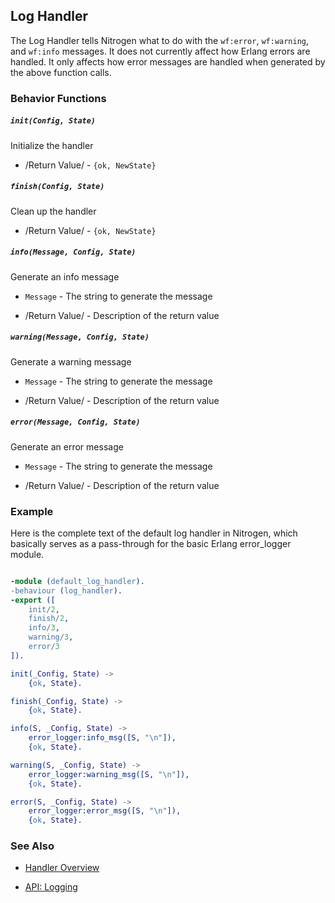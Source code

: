 

## Log Handler

  The Log Handler tells Nitrogen what to do with the `wf:error`, `wf:warning`,
  and `wf:info` messages. It does not currently affect how Erlang errors are
  handled. It only affects how error messages are handled when generated by the
  above function calls.

### Behavior Functions
 
##### `init(Config, State)`

  Initialize the handler

 *  /Return Value/ - `{ok, NewState}` 

##### `finish(Config, State)`

  Clean up the handler

 *  /Return Value/ - `{ok, NewState}`
  
##### `info(Message, Config, State)`
  
  Generate an info message

 *  `Message` - The string to generate the message

 *  /Return Value/ - Description of the return value

##### `warning(Message, Config, State)`
  
  Generate a warning message

 *  `Message` - The string to generate the message

 *  /Return Value/ - Description of the return value

##### `error(Message, Config, State)`
  
  Generate an error message

 *  `Message` - The string to generate the message

 *  /Return Value/ - Description of the return value

### Example

Here is the complete text of the default log handler in Nitrogen, which
basically serves as a pass-through for the basic Erlang error_logger module.

```erlang

-module (default_log_handler).
-behaviour (log_handler).
-export ([
    init/2,
    finish/2,
    info/3,
    warning/3,
    error/3
]).

init(_Config, State) ->
    {ok, State}.

finish(_Config, State) ->
    {ok, State}.

info(S, _Config, State) ->
    error_logger:info_msg([S, "\n"]),
    {ok, State}.

warning(S, _Config, State) ->
    error_logger:warning_msg([S, "\n"]),
    {ok, State}.

error(S, _Config, State) ->
    error_logger:error_msg([S, "\n"]),
    {ok, State}.


```


### See Also

 *  [Handler Overview](./handlers.md)

 *  [API: Logging](./api)
